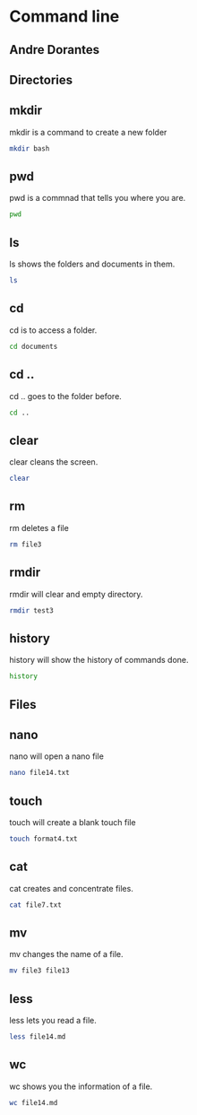 # Command line
## Andre Dorantes

## Directories

## mkdir
mkdir is a command to create a new folder
```sh
mkdir bash
```

## pwd
pwd is a commnad that tells you where you are.
```sh
pwd
```

## ls
ls shows the folders and documents in them.
```sh
ls
```

## cd
cd is to access a folder.
```sh
cd documents
```

## cd ..
cd .. goes to the folder before.
```sh
cd ..
```

## clear
clear cleans the screen.
```sh
clear
```

## rm
rm deletes a file
```sh
rm file3
```

## rmdir
rmdir will clear and empty directory.
```sh
rmdir test3
```

## history
history will show the history of commands done.
```sh
history
```

## Files

## nano
nano will open a nano file
```sh
nano file14.txt
```

## touch
touch will create a blank touch file
```sh
touch format4.txt
```

## cat
cat creates and concentrate files.
```sh
cat file7.txt
```

## mv
mv changes the name of a file.
```sh
mv file3 file13
```

## less
less lets you read a file.
```sh
less file14.md
```

## wc
wc shows you the information of a file.
```sh
wc file14.md
```

